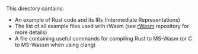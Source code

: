This directory contains:

* An example of Rust code and its IRs (Intermediate Representations)
* The list of all example files used with rWasm (see [rWasm](https://github.com/secure-foundations/rWasm/tree/mswasm) repository for more details)
* A file containing useful commands for compiling Rust to MS-Wasm (or C to MS-Wassm when using clang)
